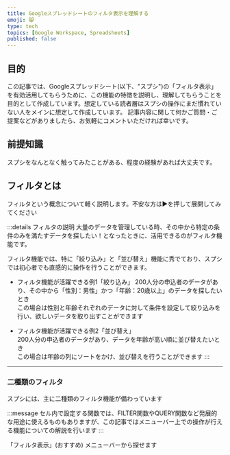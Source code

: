 ```yaml
---
title: Googleスプレッドシートのフィルタ表示を理解する
emoji: 😸
type: tech
topics: [Google Workspace, Spreadsheets]
published: false
---
```


## 目的
この記事では、Googleスプレッドシート(以下、"スプシ")の「フィルタ表示」を有効活用してもらうために、この機能の特徴を説明し、理解してもらうことを目的として作成しています。想定している読者層はスプシの操作にまだ慣れていない人をメインに想定して作成しています。
記事内容に関して何かご質問・ご提案などがありましたら、お気軽にコメントいただければ幸いです。

## 前提知識
スプシをなんとなく触ってみたことがある、程度の経験があれば大丈夫です。

## フィルタとは
フィルタという概念について軽く説明します。不安な方は▶を押して展開してみてください

:::details フィルタの説明
大量のデータを管理している時、その中から特定の条件のみを満たすデータを探したい！となったときに、活用できるのがフィルタ機能です。

フィルタ機能では、特に「絞り込み」と「並び替え」機能に秀でており、スプシでは初心者でも直感的に操作を行うことができます。

- フィルタ機能が活躍できる例1「絞り込み」
200人分の申込者のデータがあり、その中から「性別：男性」かつ「年齢：20歳以上」のデータを探したいとき<br>この場合は性別と年齢それぞれのデータに対して条件を設定して絞り込みを行い、欲しいデータを取り出すことができます<br>

- フィルタ機能が活躍できる例2「並び替え」<br>
200人分の申込者のデータがあり、データを年齢が高い順に並び替えたいとき<br>この場合は年齢の列にソートをかけ、並び替えを行うことができます
:::
---
### 二種類のフィルタ
スプシには、主に二種類のフィルタ機能が備わっています

:::message
セル内で設定する関数では、FILTER関数やQUERY関数など発展的な用途に使えるものもありますが、この記事ではメニューバー上での操作が行える機能についての解説を行います
:::

「フィルタ表示」(おすすめ)
メニューバーから探せます
